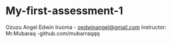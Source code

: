 # My-first-assessment-1
Ozuzu Angel Edwin Iruoma  - oedwinangel@gmail.com
instructor: Mr.Mubaraq  -github.com/mubarraqqq   
       
